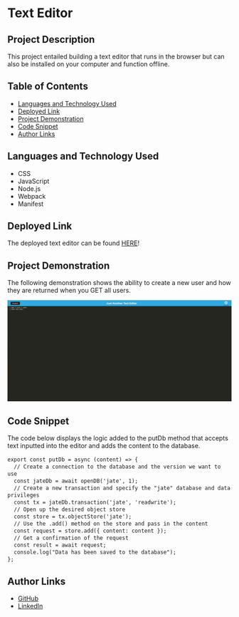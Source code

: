 # Text Editor

## Project Description

This project entailed building a text editor that runs in the browser but can also be installed on your computer and function offline. 

## Table of Contents

- [Languages and Technology Used](#languages-and-technology-used)
- [Deployed Link](#deployed-link)
- [Project Demonstration](#project-demonstration)
- [Code Snippet](#code-snippet)
- [Author Links](#author-links)

## Languages and Technology Used

- CSS
- JavaScript
- Node.js
- Webpack
- Manifest

## Deployed Link

The deployed text editor can be found [HERE](https://frozen-everglades-89026.herokuapp.com/)!

## Project Demonstration

The following demonstration shows the ability to create a new user and how they are returned when you GET all users.

![Project Demo](client/src/images/text-editor-gif.gif)

## Code Snippet

The code below displays the logic added to the putDb method that accepts text inputted into the editor and adds the content to the database.

```
export const putDb = async (content) => {
  // Create a connection to the database and the version we want to use
  const jateDb = await openDB('jate', 1);
  // Create a new transaction and specify the "jate" database and data privileges
  const tx = jateDb.transaction('jate', 'readwrite');
  // Open up the desired object store
  const store = tx.objectStore('jate');
  // Use the .add() method on the store and pass in the content
  const request = store.add({ content: content });
  // Get a confirmation of the request
  const result = await request;
  console.log("Data has been saved to the database");
};
```

## Author Links

- [GitHub](https://github.com/lilyannekot)
- [LinkedIn](https://www.linkedin.com/in/lilykot/)

